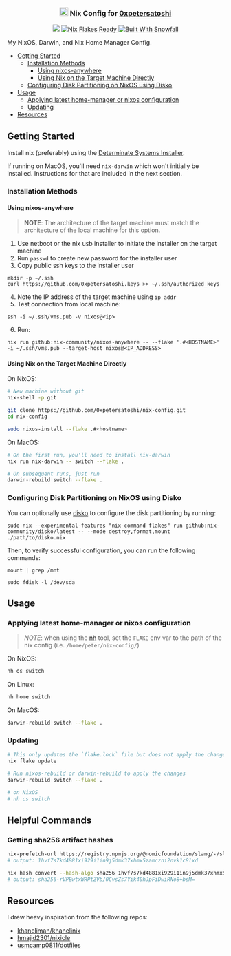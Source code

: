 <h3 align="center">
 <img src="https://nixos.org/logo/nixos-logo-only-hires.png" height="20" /> Nix Config for <a href="https://github.com/0xpetersatoshi">0xpetersatoshi</a>
</h3>

<p align="center">
 <a href="https://github.com/0xpetersatoshi/dotfiles/commits"><img src="https://img.shields.io/github/last-commit/0xpetersatoshi/dotfiles?colorA=363a4f&colorB=f5a97f&style=for-the-badge"></a>
  <a href="https://wiki.nixos.org/wiki/Flakes" target="_blank">
 <img alt="Nix Flakes Ready" src="https://img.shields.io/static/v1?logo=nixos&logoColor=d8dee9&label=Nix%20Flakes&labelColor=5e81ac&message=Ready&color=d8dee9&style=for-the-badge">
</a>
<a href="https://github.com/snowfallorg/lib" target="_blank">
 <img alt="Built With Snowfall" src="https://img.shields.io/static/v1?logoColor=d8dee9&label=Built%20With&labelColor=5e81ac&message=Snowfall&color=d8dee9&style=for-the-badge">
</a>
</p>

My NixOS, Darwin, and Nix Home Manager Config.

<!--toc:start-->

- [Getting Started](#getting-started)
  - [Installation Methods](#installation-methods)
    - [Using nixos-anywhere](#using-nixos-anywhere)
    - [Using Nix on the Target Machine Directly](#using-nix-on-the-target-machine-directly)
  - [Configuring Disk Partitioning on NixOS using Disko](#configuring-disk-partitioning-on-nixos-using-disko)
- [Usage](#usage)
  - [Applying latest home-manager or nixos configuration](#applying-latest-home-manager-or-nixos-configuration)
  - [Updating](#updating)
- [Resources](#resources)
<!--toc:end-->

## Getting Started

Install nix (preferably) using the [Determinate Systems Installer](https://github.com/DeterminateSystems/nix-installer).

If running on MacOS, you'll need `nix-darwin` which won't initially be installed. Instructions for that are included
in the next section.

### Installation Methods

#### Using nixos-anywhere

> **NOTE**: The architecture of the target machine must match the architecture of the local machine for this option.

1. Use netboot or the nix usb installer to initiate the installer on the target machine
2. Run `passwd` to create new password for the installer user
3. Copy public ssh keys to the installer user

```{bash}
mkdir -p ~/.ssh
curl https://github.com/0xpetersatoshi.keys >> ~/.ssh/authorized_keys
```

4. Note the IP address of the target machine using `ip addr`
5. Test connection from local machine:

```{bash}
ssh -i ~/.ssh/vms.pub -v nixos@<ip>
```

6. Run:

```{bash}
nix run github:nix-community/nixos-anywhere -- --flake '.#<HOSTNAME>' -i ~/.ssh/vms.pub --target-host nixos@<IP_ADDRESS>
```

#### Using Nix on the Target Machine Directly

On NixOS:

```bash
# New machine without git
nix-shell -p git

git clone https://github.com/0xpetersatoshi/nix-config.git
cd nix-config

sudo nixos-install --flake .#<hostname>
```

On MacOS:

```bash
# On the first run, you'll need to install nix-darwin
nix run nix-darwin -- switch --flake .

# On subsequent runs, just run
darwin-rebuild switch --flake .

```

### Configuring Disk Partitioning on NixOS using Disko

You can optionally use [disko](https://github.com/nix-community/disko/blob/master/docs/quickstart.md) to configure the disk
partitioning by running:

```{bash}
sudo nix --experimental-features "nix-command flakes" run github:nix-community/disko/latest -- --mode destroy,format,mount ./path/to/disko.nix
```

Then, to verify successful configuration, you can run the following commands:

```{bash}
mount | grep /mnt
```

```{bash}
sudo fdisk -l /dev/sda
```

## Usage

### Applying latest home-manager or nixos configuration

> _NOTE_: when using the [nh](https://github.com/viperML/nh) tool, set the `FLAKE` env var to the path of the nix config (i.e. `/home/peter/nix-config/`)

On NixOS:

```bash
nh os switch
```

On Linux:

```bash
nh home switch
```

On MacOS:

```bash
darwin-rebuild switch --flake .
```

### Updating

```bash
# This only updates the `flake.lock` file but does not apply the changes
nix flake update

# Run nixos-rebuild or darwin-rebuild to apply the changes
darwin-rebuild switch --flake .

# on NixOS
# nh os switch
```

## Helpful Commands

### Getting sha256 artifact hashes

```bash
nix-prefetch-url https://registry.npmjs.org/@nomicfoundation/slang/-/slang-1.0.0.tgz
# output: 1hvf7s7kd4881xi929i1in9j5dmk37xhmx5zamczni2nvk1c8lxd

nix hash convert --hash-algo sha256 1hvf7s7kd4881xi929i1in9j5dmk37xhmx5zamczni2nvk1c8lxd
# output: sha256-rVPEwtxWRPtZVb/0CvsZs7Yik40hJpFiDwiRNo8+bsM=
```

## Resources

I drew heavy inspiration from the following repos:

- [khaneliman/khanelinix](https://github.com/khaneliman/khanelinix)
- [hmajid2301/nixicle](https://gitlab.com/hmajid2301/nixicle)
- [usmcamp0811/dotfiles](https://gitlab.com/usmcamp0811/dotfiles)
